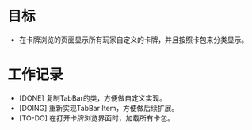 # 目标
- 在卡牌浏览的页面显示所有玩家自定义的卡牌，并且按照卡包来分类显示。

# 工作记录
- [DONE] 复制TabBar的类，方便做自定义实现。
- [DOING] 重新实现TabBar Item，方便做后续扩展。
- [TO-DO] 在打开卡牌浏览界面时，加载所有卡包。